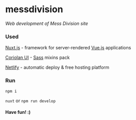 # messdivision

_Web development of Mess Division site_

### Used

[Nuxt.js](https://nuxtjs.org) - framework for server-rendered [Vue.js](https://vuejs.org) applications

[Coriolan UI](https://coriolan-ui.github.io) - [Sass](http://sass-lang.com) mixins pack

[Netlify](https://www.netlify.com) - automatic deploy & free hosting platform

### Run

`npm i`

`nuxt` or `npm run develop`

#### Have fun! :)
